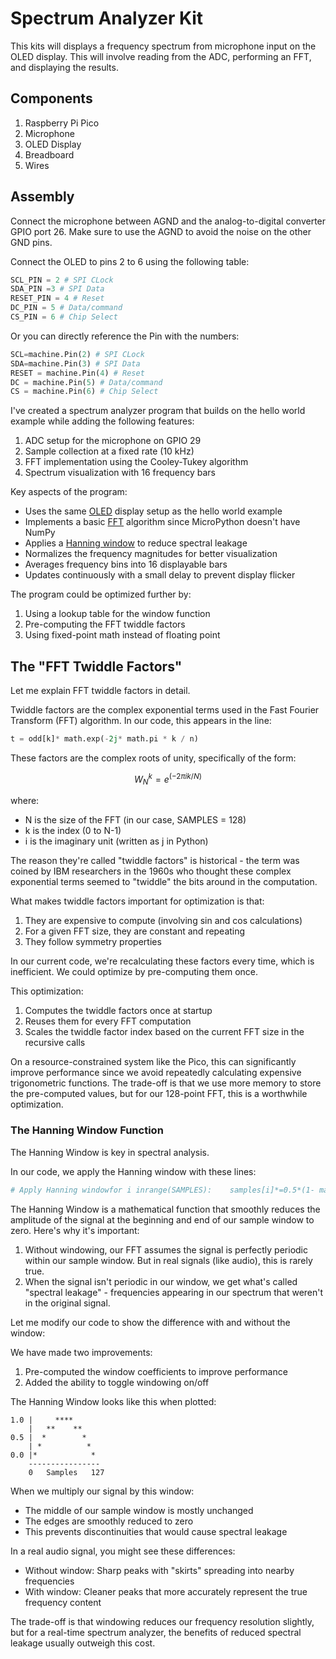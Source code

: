 # Spectrum Analyzer Kit

This kits will displays a frequency spectrum from microphone input on the OLED display. This will involve reading from the ADC, performing an FFT, and displaying the results.

## Components

1. Raspberry Pi Pico
2. Microphone
3. OLED Display
4. Breadboard
5. Wires

## Assembly

Connect the microphone between AGND and the analog-to-digital converter GPIO port 26.
Make sure to use the AGND to avoid the noise on the other GND pins.

Connect the OLED to pins 2 to 6 using the following table:

```python
SCL_PIN = 2 # SPI CLock
SDA_PIN =3 # SPI Data
RESET_PIN = 4 # Reset
DC_PIN = 5 # Data/command
CS_PIN = 6 # Chip Select
```

Or you can directly reference the Pin with the numbers:

```python
SCL=machine.Pin(2) # SPI CLock
SDA=machine.Pin(3) # SPI Data
RESET = machine.Pin(4) # Reset
DC = machine.Pin(5) # Data/command
CS = machine.Pin(6) # Chip Select
```


I've created a spectrum analyzer program that builds on the hello world example while adding the following features:

1.  ADC setup for the microphone on GPIO 29
2.  Sample collection at a fixed rate (10 kHz)
3.  FFT implementation using the Cooley-Tukey algorithm
4.  Spectrum visualization with 16 frequency bars

Key aspects of the program:

-   Uses the same [OLED]() display setup as the hello world example
-   Implements a basic [FFT]() algorithm since MicroPython doesn't have NumPy
-   Applies a [Hanning window]() to reduce spectral leakage
-   Normalizes the frequency magnitudes for better visualization
-   Averages frequency bins into 16 displayable bars
-   Updates continuously with a small delay to prevent display flicker

The program could be optimized further by:

1.  Using a lookup table for the window function
2.  Pre-computing the FFT twiddle factors
3.  Using fixed-point math instead of floating point



## The "FFT Twiddle Factors"

Let me explain FFT twiddle factors in detail.

Twiddle factors are the complex exponential terms used in the Fast Fourier Transform (FFT) algorithm. In our code, this appears in the line:

```python
t = odd[k]* math.exp(-2j* math.pi * k / n)
```

These factors are the complex roots of unity, specifically of the form:

$$
W_N^k = e^(-2πik/N)
$$

where:

-   N is the size of the FFT (in our case, SAMPLES = 128)
-   k is the index (0 to N-1)
-   i is the imaginary unit (written as j in Python)

The reason they're called "twiddle factors" is historical - the term was coined by IBM researchers in the 1960s who thought these complex exponential terms seemed to "twiddle" the bits around in the computation.

What makes twiddle factors important for optimization is that:

1.  They are expensive to compute (involving sin and cos calculations)
2.  For a given FFT size, they are constant and repeating
3.  They follow symmetry properties

In our current code, we're recalculating these factors every time, which is inefficient. We could optimize by pre-computing them once.

This optimization:

1.  Computes the twiddle factors once at startup
2.  Reuses them for every FFT computation
3.  Scales the twiddle factor index based on the current FFT size in the recursive calls

On a resource-constrained system like the Pico, this can significantly improve performance since we avoid repeatedly calculating expensive trigonometric functions. The trade-off is that we use more memory to store the pre-computed values, but for our 128-point FFT, this is a worthwhile optimization.

### The Hanning Window Function

The Hanning Window is key in spectral analysis.

In our code, we apply the Hanning window with these lines:

```python
# Apply Hanning windowfor i inrange(SAMPLES):    samples[i]*=0.5*(1- math.cos(2* math.pi * i /(SAMPLES -1)))`
```

The Hanning Window is a mathematical function that smoothly reduces the amplitude of the signal at the beginning and end of our sample window to zero. Here's why it's important:

1.  Without windowing, our FFT assumes the signal is perfectly periodic within our sample window. But in real signals (like audio), this is rarely true.
2.  When the signal isn't periodic in our window, we get what's called "spectral leakage" - frequencies appearing in our spectrum that weren't in the original signal.

Let me modify our code to show the difference with and without the window:


We have made two improvements:

1.  Pre-computed the window coefficients to improve performance
2.  Added the ability to toggle windowing on/off

The Hanning Window looks like this when plotted:

```
1.0 |     ****
    |   **    **
0.5 |  *        *
    | *          *
0.0 |*            *
    ----------------
    0   Samples   127
```

When we multiply our signal by this window:

-   The middle of our sample window is mostly unchanged
-   The edges are smoothly reduced to zero
-   This prevents discontinuities that would cause spectral leakage

In a real audio signal, you might see these differences:

-   Without window: Sharp peaks with "skirts" spreading into nearby frequencies
-   With window: Cleaner peaks that more accurately represent the true frequency content

The trade-off is that windowing reduces our frequency resolution slightly, but for a real-time spectrum analyzer, the benefits of reduced spectral leakage usually outweigh this cost.



